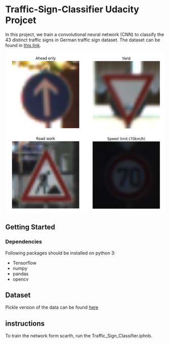 # Traffic-Sign-Classifier Udacity Projcet


 In this project, we train a convolutional neural network (CNN) to classify the 43 distinct traffic signs in German traffic sign dataset. The dataset can be found in <a href="http://benchmark.ini.rub.de/?section=gtsrb&subsection=dataset" target="_blank">this link</a>.
 
 
![Alt Text](https://github.com/saeedkhaki92/Traffic-Sign-Classifier/blob/master/images/pic.PNG)


## Getting Started

### Dependencies

Following packages should be installed on python 3:

- Tensorflow
- numpy
- pandas
- opencv



## Dataset

Pickle version of the data can be found <a href="https://d17h27t6h515a5.cloudfront.net/topher/2016/October/580d53ce_traffic-sign-data/traffic-sign-data.zip" target="_blank">here</a>


## instructions

To train the network form scarth, run the Traffic_Sign_Classifier.iphnb. 
